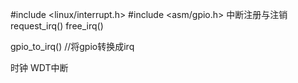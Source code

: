#include <linux/interrupt.h>
#include <asm/gpio.h>
中断注册与注销
request_irq()
free_irq()

gpio_to_irq() //将gpio转换成irq


时钟
WDT中断
